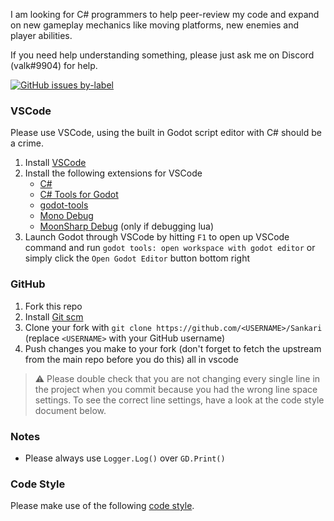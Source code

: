 I am looking for C# programmers to help peer-review my code and expand on new gameplay mechanics like moving platforms, new enemies and player abilities.

If you need help understanding something, please just ask me on Discord (valk#9904) for help.

[![GitHub issues by-label](https://img.shields.io/github/issues/Valks-Games/sankari/coding?color=black)](https://github.com/Valks-Games/sankari/issues?q=is%3Aissue+is%3Aopen+label%3Acoding)

### VSCode
Please use VSCode, using the built in Godot script editor with C# should be a crime.
1. Install [VSCode](https://code.visualstudio.com)
2. Install the following extensions for VSCode
    - [C#](https://marketplace.visualstudio.com/items?itemName=ms-dotnettools.csharp)
    - [C# Tools for Godot](https://marketplace.visualstudio.com/items?itemName=neikeq.godot-csharp-vscode)
    - [godot-tools](https://marketplace.visualstudio.com/items?itemName=geequlim.godot-tools)
    - [Mono Debug](https://marketplace.visualstudio.com/items?itemName=ms-vscode.mono-debug)
    - [MoonSharp Debug](https://marketplace.visualstudio.com/items?itemName=xanathar.moonsharp-debug) (only if debugging lua)
3. Launch Godot through VSCode by hitting `F1` to open up VSCode command and run `godot tools: open workspace with godot editor` or simply click the `Open Godot Editor` button bottom right

### GitHub
1. Fork this repo
2. Install [Git scm](https://git-scm.com/downloads)
3. Clone your fork with `git clone https://github.com/<USERNAME>/Sankari` (replace `<USERNAME>` with your GitHub username)
4. Push changes you make to your fork (don't forget to fetch the upstream from the main repo before you do this) all in vscode

> ⚠️ Please double check that you are not changing every single line in the project when you commit because you had the wrong line space settings. To see the correct line settings, have a look at the code style document below.

### Notes
- Please always use `Logger.Log()` over `GD.Print()`

### Code Style
Please make use of the following [code style](https://github.com/GodotModules/GodotModulesCSharp/blob/main/.github/FORMATTING_GUIDELINES.md).

